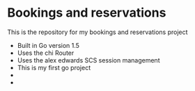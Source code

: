 # Bookings and reservations

This is the repository for my bookings and reservations project

- Built in Go version 1.5
- Uses the chi Router
- Uses the alex edwards SCS session management
- This is my first go project
-
-
